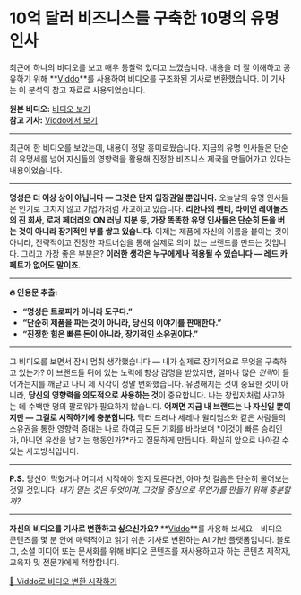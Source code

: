 # 10억 달러 비즈니스를 구축한 10명의 유명 인사

최근에 하나의 비디오를 보고 매우 통찰력 있다고 느꼈습니다. 내용을 더 잘 이해하고 공유하기 위해 **[Viddo](https://viddo.pro/)**를 사용하여 비디오를 구조화된 기사로 변환했습니다. 이 기사는 이 분석의 참고 자료로 사용되었습니다.

**원본 비디오:** [비디오 보기](https://www.youtube.com/watch?v=oDNqbA9ZnOY)  
**참고 기사:** [Viddo에서 보기](https://viddo.pro/zh/video-result/d5009fa8-29ca-48df-ab64-1e8b67fa3195)

---

최근에 한 비디오를 보았는데, 내용이 정말 흥미로웠습니다. 지금의 유명 인사들은 단순히 유명세를 넘어 자신들의 영향력을 활용해 진정한 비즈니스 제국을 만들어가고 있다는 내용이었습니다.

---

**명성은 더 이상 상이 아닙니다 — 그것은 단지 입장권일 뿐입니다.** 오늘날의 유명 인사들은 인기로 그치지 않고 기업가처럼 사고하고 있습니다. **리한나의 펜티, 라이언 레이놀즈의 진 회사, 로저 페더러의 ON 러닝 지분 등, 가장 똑똑한 유명 인사들은 단순히 돈을 버는 것이 아니라 장기적인 부를 쌓고 있습니다.** 이제는 제품에 자신의 이름을 붙이는 것이 아니라, 전략적이고 진정한 파트너십을 통해 실제로 의미 있는 브랜드를 만드는 것입니다. 그리고 가장 좋은 부분은? **이러한 생각은 누구에게나 적용될 수 있습니다 — 레드 카페트가 없어도 말이죠.**

---

**🔥 인용문 추출:**

- **“명성은 트로피가 아니라 도구다.”**
- **“단순히 제품을 파는 것이 아니라, 당신의 이야기를 판매한다.”**
- **“진정한 힘은 빠른 돈이 아니라, 장기적인 소유권이다.”**

---

그 비디오를 보면서 잠시 멈춰 생각했습니다 — 내가 실제로 장기적으로 무엇을 구축하고 있는가? 이 브랜드들 뒤에 있는 노력에 항상 감명을 받았지만, 얼마나 많은 *전략*이 들어가는지를 깨닫고 나니 제 시각이 정말 변화했습니다. 유명해지는 것이 중요한 것이 아니라, **당신의 영향력을 의도적으로 사용하는 것**이 중요합니다. 나는 창립자처럼 사고하는 데 수백만 명의 팔로워가 필요하지 않습니다. **어쩌면 지금 내 브랜드는 나 자신일 뿐이지만 — 그걸로 시작하기에 충분합니다.** 닥터 드레나 세레나 윌리엄스와 같은 사람들의 소유권을 통한 영향력 증대는 나로 하여금 모든 기회를 바라보며 *이것이 빠른 승리인가, 아니면 유산을 남기는 행동인가?*라고 질문하게 만듭니다. 확실히 앞으로 나아갈 수 있는 사고방식입니다.

---

**P.S.** 당신이 막혔거나 어디서 시작해야 할지 모른다면, 아마 첫 걸음은 단순히 물어보는 것일 것입니다: *내가 믿는 것은 무엇이며, 그것을 중심으로 무언가를 만들기 위해 충분할까?*

---

**자신의 비디오를 기사로 변환하고 싶으신가요?** **[Viddo](https://viddo.pro/)**를 사용해 보세요 - 비디오 콘텐츠를 몇 분 안에 매력적이고 읽기 쉬운 기사로 변환하는 AI 기반 플랫폼입니다. 블로그, 소셜 미디어 또는 문서화를 위해 비디오 콘텐츠를 재사용하고자 하는 콘텐츠 제작자, 교육자 및 전문가에게 적합합니다.

[🚀 Viddo로 비디오 변환 시작하기](https://viddo.pro/)
